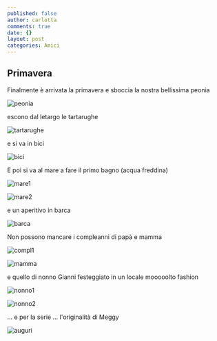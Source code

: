 ```yaml
---
published: false
author: carlotta
comments: true
date: {}
layout: post
categories: Amici
---
```

## Primavera

Finalmente è arrivata la primavera e sboccia la nostra bellissima peonia 

![peonia]({{site.baseurl}}//uploads/2019/03/peonie.jpg)

escono dal letargo le tartarughe

![tartarughe]({{site.baseurl}}//uploads/2019/03/tartarughe.jpg)

e si va in bici

![bici]({{site.baseurl}}//uploads/2019/03/bici.jpg)

E poi si va al mare a fare il primo bagno (acqua freddina)

![mare1]({{site.baseurl}}//uploads/2019/03/mare1.jpg)

![mare2]({{site.baseurl}}//uploads/2019/03/mare2.jpg)

e un aperitivo in barca

![barca]({{site.baseurl}}//uploads/2019/03/barca1.jpg)

Non possono mancare i compleanni di papà e mamma 

![compl1]({{site.baseurl}}//uploads/2019/03/papone.jpg)

![mamma]({{site.baseurl}}/uploads/2019/03/mamma.png)

e quello di nonno Gianni festeggiato in un locale mooooolto fashion 

![nonno1]({{site.baseurl}}/uploads/2019/04/nonno1.png)

![nonno2]({{site.baseurl}}/uploads/2019/04/nonno2.png)


... e per la serie ... l'originalità di Meggy 

![auguri]({{site.baseurl}}/uploads/2019/04/auguri.png)




